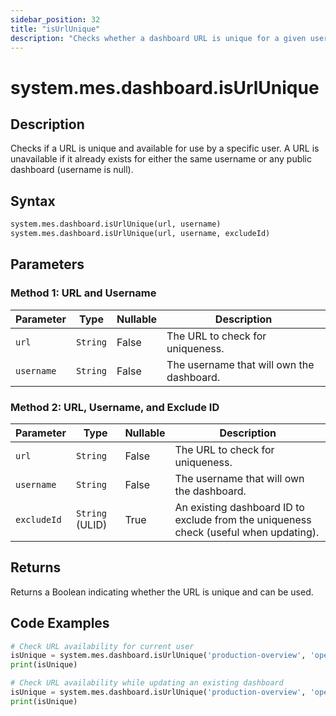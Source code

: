 ```yaml
---
sidebar_position: 32
title: "isUrlUnique"
description: "Checks whether a dashboard URL is unique for a given user, with optional excludeId for updates."
---
```


# system.mes.dashboard.isUrlUnique

## Description

Checks if a URL is unique and available for use by a specific user. A URL is unavailable if it already exists for either
the same username or any public dashboard (username is null).

## Syntax

```python
system.mes.dashboard.isUrlUnique(url, username)
system.mes.dashboard.isUrlUnique(url, username, excludeId)
```

## Parameters

### Method 1: URL and Username

| Parameter  | Type     | Nullable | Description                               |
|------------|----------|----------|-------------------------------------------|
| `url`      | `String` | False    | The URL to check for uniqueness.          |
| `username` | `String` | False    | The username that will own the dashboard. |

### Method 2: URL, Username, and Exclude ID

| Parameter   | Type            | Nullable | Description                                                                           |
|-------------|-----------------|----------|---------------------------------------------------------------------------------------|
| `url`       | `String`        | False    | The URL to check for uniqueness.                                                      |
| `username`  | `String`        | False    | The username that will own the dashboard.                                             |
| `excludeId` | `String` (ULID) | True     | An existing dashboard ID to exclude from the uniqueness check (useful when updating). |

## Returns

Returns a Boolean indicating whether the URL is unique and can be used.

## Code Examples

```python
# Check URL availability for current user
isUnique = system.mes.dashboard.isUrlUnique('production-overview', 'operator01')
print(isUnique)

# Check URL availability while updating an existing dashboard
isUnique = system.mes.dashboard.isUrlUnique('production-overview', 'operator01', '01JAP8RJBN-8ZTPXSGY-J9GSDPE1')
print(isUnique)
```
